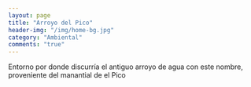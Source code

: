 ```yaml
---
layout: page
title: "Arroyo del Pico"
header-img: "/img/home-bg.jpg"
category: "Ambiental"
comments: "true"
---
```



Entorno por donde discurría el antiguo arroyo de agua con este nombre, proveniente del manantial de el Pico





